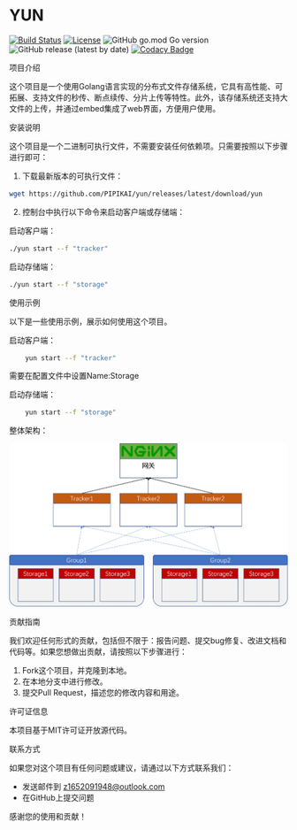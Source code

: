 # YUN

[![Build Status](https://app.travis-ci.com/PIPIKAI/yun.svg?branch=main)](https://travis-ci.org//) [![License](https://img.shields.io/badge/License-MIT-blue.svg)](https://opensource.org/licenses/MIT)
![GitHub go.mod Go version](https://img.shields.io/github/go-mod/go-version/pipikai/yun)
![GitHub release (latest by date)](https://img.shields.io/github/downloads/pipikai/yun/latest/total)
[![Codacy Badge](https://app.codacy.com/project/badge/Grade/a8b52c71ed6c43b3866f8a59ef3b684d)](https://app.codacy.com/gh/PIPIKAI/yun/dashboard?utm_source=gh\&utm_medium=referral\&utm_content=\&utm_campaign=Badge_grade)

项目介绍

这个项目是一个使用Golang语言实现的分布式文件存储系统，它具有高性能、可拓展、支持文件的秒传、断点续传、分片上传等特性。此外，该存储系统还支持大文件的上传，并通过embed集成了web界面，方便用户使用。

安装说明

这个项目是一个二进制可执行文件，不需要安装任何依赖项。只需要按照以下步骤进行即可：

1.  下载最新版本的可执行文件：

```bash
wget https://github.com/PIPIKAI/yun/releases/latest/download/yun
```

2.  控制台中执行以下命令来启动客户端或存储端：

启动客户端：

```bash
./yun start --f "tracker"
```

启动存储端：

```bash
./yun start --f "storage" 
```

使用示例

以下是一些使用示例，展示如何使用这个项目。

启动客户端：

```bash
    yun start --f "tracker"
```

需要在配置文件中设置Name:Storage

启动存储端：

```bash
    yun start --f "storage"
```

整体架构：

![架构图](./doc/%E6%9E%B6%E6%9E%84%E5%9B%BE.png)

贡献指南

我们欢迎任何形式的贡献，包括但不限于：报告问题、提交bug修复、改进文档和代码等。如果您想做出贡献，请按照以下步骤进行：

1.  Fork这个项目，并克隆到本地。
2.  在本地分支中进行修改。
3.  提交Pull Request，描述您的修改内容和用途。

许可证信息

本项目基于MIT许可证开放源代码。

联系方式

如果您对这个项目有任何问题或建议，请通过以下方式联系我们：

*   发送邮件到 z1652091948@outlook.com
*   在GitHub上提交问题

感谢您的使用和贡献！
